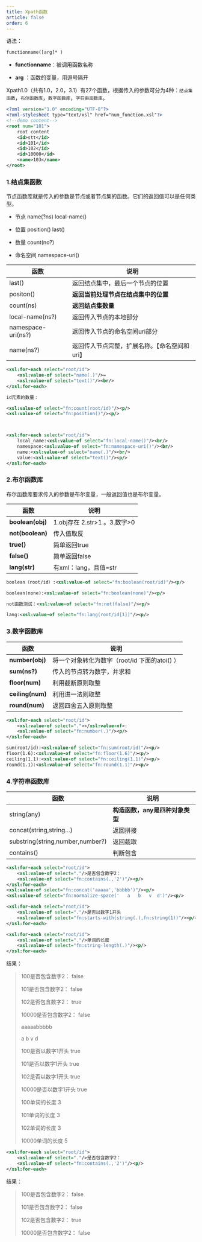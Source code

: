 ```yaml
---
title: Xpath函数
article: false
order: 6
---
```


语法：

```xml
functionname([arg]* )
```

- **functionname**：被调用函数名称

- **arg**        ：函数的变量，用逗号隔开

Xpath1.0（共有1.0，2.0，3.1）有27个函数，根据传入的参数可分为4种：`结点集函数`，`布尔函数库`，`数字函数库`，`字符串函数库`。

```xml
<?xml version="1.0" encoding="UTF-8"?>
<?xml-stylesheet type="text/xsl" href="num_function.xsl"?>
<!--demo content-->
<root num="101">
    root content
    <id>stt</id>
    <id>101</id>
    <id>102</id>
    <id>10000</id>
    <name>103</name>
</root>
```

### 1.结点集函数

节点函数库就是传入的参数是节点或者节点集的函数。它们的返回值可以是任何类型。

- 节点 name(?ns) local-name()

- 位置 position() last()

- 数量 count(no?)

- 命名空间 namespace-uri()

| **函数**           | **说明**                                      |
| ------------------ | --------------------------------------------- |
| last()             | 返回结点集中，最后一个节点的位置              |
| positon()          | **返回当前处理节点在结点集中的位置**          |
| count(ns)          | **返回结点集数量**                            |
| local-name(ns?)    | 返回传入节点的本地部分                        |
| namespace-uri(ns?) | 返回传入节点的命名空间uri部分                 |
| name(ns?)          | 返回传入节点完整，扩展名称。【命名空间和uri】 |

```xml
<xsl:for-each select="root/id">
    <xsl:value-of select="name(.)"/>=
    <xsl:value-of select="text()"/><br/>
</xsl:for-each>

id元素的数量：

<xsl:value-of select="fn:count(root/id)"/><p/>
<xsl:value-of select="fn:position()"/><p/>



<xsl:for-each select="root/id">
    local_name:<xsl:value-of select="fn:local-name()"/><br/>
    namespace:<xsl:value-of select="fn:namespace-uri()"/><br/>
    name:<xsl:value-of select="name(.)"/><br/>
    value:<xsl:value-of select="text()"/><p/>
</xsl:for-each>
```

### 2.布尔函数库

布尔函数库要求传入的参数是布尔变量，一般返回值也是布尔变量。

| **函数**         | **说明**                     |
| ---------------- | ---------------------------- |
| **boolean(obj)** | 1.obj存在 2.str>1 。3.数字>0 |
| **not(boolean)** | 传入值取反                   |
| **true()**       | 简单返回true                 |
| **false()**      | 简单返回false                |
| **lang(str)**    | 有xml：lang，且值=str        |

 

```xml
boolean（root/id）:<xsl:value-of select="fn:boolean(root/id)"/><p/>

boolean(none):<xsl:value-of select="fn:boolean(none)"/><p/>

not函数测试：<xsl:value-of select="fn:not(false)"/><p/>

lang:<xsl:value-of select="fn:lang(root/id[1])"/><p/> 
```

 

### 3.数字函数库

| 函数             | 说明                                          |
| ---------------- | --------------------------------------------- |
| **number(obj)**  | 将一个对象转化为数字（root/id 下面的atoi() ） |
| **sum(ns?)**     | 传入的节点转为数字，并求和                    |
| **floor(num)**   | 利用截断原则取整                              |
| **ceiling(num)** | 利用进一法则取整                              |
| **round(num)**   | 返回四舍五入原则取整                          |

 

```xml
<xsl:for-each select="root/id">
    <xsl:value-of select="."></xsl:value-of>:
    <xsl:value-of select="fn:number(.)"/><p/>
</xsl:for-each>

sum(root/id):<xsl:value-of select="fn:sum(root/id)"/><p/>
floor(1.6):<xsl:value-of select="fn:floor(1.6)"/><p/>
ceiling(1.1):<xsl:value-of select="fn:ceiling(1.1)"/><p/>
round(1.1):<xsl:value-of select="fn:round(1.1)"/><p/>
```



### 4.字符串函数库

| 函数                             | 说明                            |
| -------------------------------- | ------------------------------- |
| string(any)                      | **构造函数，any是四种对象类型** |
| concat(string,string…)           | 返回拼接                        |
| substring(string,number,number?) | 返回截取                        |
| contains()                       | 判断包含                        |

 

```xml
<xsl:for-each select="root/id">
    <xsl:value-of select="."/>是否包含数字2：
    <xsl:value-of select="fn:contains(.,'2')"/><p/>
</xsl:for-each>
<xsl:value-of select="fn:concat('aaaaa','bbbbb')"/><p/>
<xsl:value-of select="fn:normalize-space('   a   b   v  d')"/><p/>
```

 

```xml
<xsl:for-each select="root/id">
    <xsl:value-of select="."/>是否以数字1开头
    <xsl:value-of select="fn:starts-with(string(.),fn:string(1))"/><p/>
</xsl:for-each>
```

 

  

```xml
<xsl:for-each select="root/id">
    <xsl:value-of select="."/>单词的长度
    <xsl:value-of select="fn:string-length(.)"/><p/>
</xsl:for-each>
```

  结果：      

> 100是否包含数字2： false 
>
> 101是否包含数字2： false 
>
> 102是否包含数字2： true 
>
> 10000是否包含数字2： false 
>
> aaaaabbbbb 
>
> a b v d 
>
> 100是否以数字1开头 true 
>
> 101是否以数字1开头 true 
>
> 102是否以数字1开头 true 
>
> 10000是否以数字1开头 true 
>
> 100单词的长度 3 
>
> 101单词的长度 3 
>
> 102单词的长度 3 
>
> 10000单词的长度 5

```xml
<xsl:for-each select="root/id">
    <xsl:value-of select="."/>是否包含数字2：
    <xsl:value-of select="fn:contains(.,'2')"/><p/>
</xsl:for-each>
```

 结果：

> 100是否包含数字2： false 
>
> 101是否包含数字2： false 
>
> 102是否包含数字2： true 
>
> 10000是否包含数字2： false
